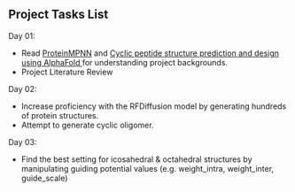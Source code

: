 ## Project Tasks List

Day 01:
- Read [ProteinMPNN](https://www.biorxiv.org/content/10.1101/2022.06.03.494563v1) and [Cyclic peptide structure prediction and design using AlphaFold
](https://www.biorxiv.org/content/10.1101/2023.02.25.529956v1.full) for understanding project backgrounds.
- Project Literature Review

Day 02:
- Increase proficiency with the RFDiffusion model by generating hundreds of protein structures.
- Attempt to generate cyclic oligomer.

Day 03: 
- Find the best setting for icosahedral & octahedral structures by manipulating guiding potential values (e.g. weight_intra, weight_inter, guide_scale)

